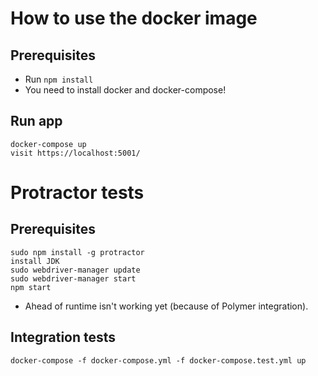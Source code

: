 # How to use the docker image

## Prerequisites
* Run `npm install`
* You need to install docker and docker-compose!

## Run app
```
docker-compose up
visit https://localhost:5001/
```

# Protractor tests

## Prerequisites
```
sudo npm install -g protractor
install JDK
sudo webdriver-manager update
sudo webdriver-manager start
npm start
```

* Ahead of runtime isn't working yet (because of Polymer integration).

## Integration tests
```
docker-compose -f docker-compose.yml -f docker-compose.test.yml up
```
